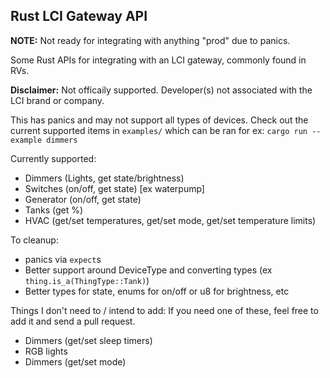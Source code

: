 ## Rust LCI Gateway API

**NOTE:** Not ready for integrating with anything "prod" due to panics.

Some Rust APIs for integrating with an LCI gateway, commonly found in RVs.

**Disclaimer:** Not officaily supported. Developer(s) not associated with the LCI brand or company.

This has panics and may not support all types of devices. Check out the current supported items in `examples/` which can be ran for ex: `cargo run --example dimmers`

Currently supported:
* Dimmers (Lights, get state/brightness)
* Switches (on/off, get state) [ex waterpump]
* Generator (on/off, get state)
* Tanks (get %)
* HVAC (get/set temperatures, get/set mode, get/set temperature limits)

To cleanup:
* panics via `expect`s
* Better support around DeviceType and converting types (ex `thing.is_a(ThingType::Tank)`)
* Better types for state, enums for on/off or u8 for brightness, etc

Things I don't need to / intend to add:
If you need one of these, feel free to add it and send a pull request.
* Dimmers (get/set sleep timers)
* RGB lights
* Dimmers (get/set mode)
